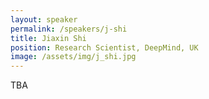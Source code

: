 ```yaml
---
layout: speaker
permalink: /speakers/j-shi
title: Jiaxin Shi
position: Research Scientist, DeepMind, UK
image: /assets/img/j_shi.jpg
---
```


TBA
